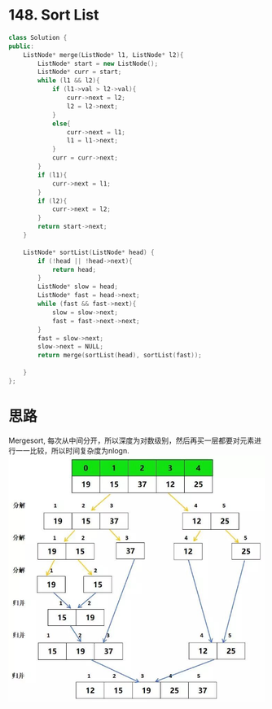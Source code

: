 #  148. Sort List

```c++
class Solution {
public:
    ListNode* merge(ListNode* l1, ListNode* l2){
        ListNode* start = new ListNode();
        ListNode* curr = start;
        while (l1 && l2){
            if (l1->val > l2->val){
                curr->next = l2;
                l2 = l2->next;
            }
            else{
                curr->next = l1;
                l1 = l1->next;
            }
            curr = curr->next;
        }
        if (l1){
            curr->next = l1;
        }
        if (l2){
            curr->next = l2;
        }
        return start->next;
    } 
    
    ListNode* sortList(ListNode* head) {
        if (!head || !head->next){
            return head;
        }
        ListNode* slow = head;
        ListNode* fast = head->next;
        while (fast && fast->next){
            slow = slow->next;
            fast = fast->next->next;
        }
        fast = slow->next;
        slow->next = NULL;
        return merge(sortList(head), sortList(fast));
  
    }
};

```

# 思路

Mergesort, 每次从中间分开，所以深度为对数级别，然后再买一层都要对元素进行一一比较，所以时间复杂度为nlogn.
![归并排序](https://github.com/LiLiu1118/Leetcode-Solution/blob/main/Markdown%20Photos/%E5%BD%92%E5%B9%B6%E6%8E%92%E5%BA%8F.jpg)
